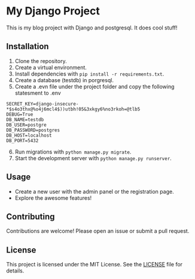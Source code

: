 # My Django Project

This is my blog  project with Django and postgresql. It does cool stuff!

## Installation

1. Clone the repository.
2. Create a virtual environment.
3. Install dependencies with `pip install -r requirements.txt`.
4. Create a database (testdb) in porgresql.
5. Create a .evn file  under the project folder and copy the following statesment to .env
```
SECRET_KEY=django-insecure-*$s4o3thx@%o4j6mcl4$))utbh!05&3xkgy6%no3rkoh=@tlb5
DEBUG=True
DB_NAME=testdb
DB_USER=postgre
DB_PASSWORD=postgres
DB_HOST=localhost
DB_PORT=5432
```

6. Run migrations with `python manage.py migrate`.
7. Start the development server with `python manage.py runserver`.

## Usage

- Create a new user with the admin panel or the registration page.
- Explore the awesome features!

## Contributing

Contributions are welcome! Please open an issue or submit a pull request.

## License

This project is licensed under the MIT License. See the [LICENSE](LICENSE) file for details.
